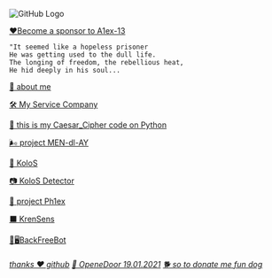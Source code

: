    ![GitHub Logo](https://a1ex-13.github.io/m45.jpg.svg)
   
   [❤️Become a sponsor to A1ex-13](https://a1ex-13.github.io/me/817D3C27-3D8B-4AD9-AC8E-561B3CCD3453.jpeg)
```
"It seemed like a hopeless prisoner
He was getting used to the dull life. 
The longing of freedom, the rebellious heat, 
He hid deeply in his soul...
```

[🧔 about me](https://a1ex-13.github.io/me/1)

[ 🛠️ My Service Company](https://a1ex-13.github.io/service/main)

[🐍 this is my Caesar_Cipher code on Python](https://a1ex-13.github.io/Caesar_Cipher/Caesar_Cipher)

[🌬️ project MEN-dl-AY](https://a1ex-13.github.io/MEN-dl-AY/MEN-dl-AY)

[🌾  KoloS](https://a1ex-13.github.io/kolos/KoloS)

[📷  KoloS Detector](https://a1ex-13.github.io/kolosd/KoloSD)

[🌊 project Ph1ex](https://a1ex-13.github.io/Phlex/Phlex)

[⬛ KrenSens](https://a1ex-13.github.io/KrenSens/KrenSens.html)  

[🤖🖥️BackFreeBot](https://github.com/A1ex-13/BackFreeBot)  


###### [thanks ❤️ github](https://github.com/) [🎈 OpeneDoor 19.01.2021](https://img1.goodfon.ru/original/1956x1294/e/df/kreativ-gorod-smog-chelovek.jpg)  [🐕 so to donate me fun dog](https://a1ex-13.github.io/me/DOGE.jpg)



     
